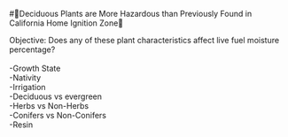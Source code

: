 #🌱Deciduous Plants are More Hazardous than Previously Found in California Home Ignition Zone🌱


Objective: Does any of these plant characteristics affect live fuel moisture percentage?  <br />
 <br />
-Growth State  <br />
-Nativity  <br />
-Irrigation  <br />
-Deciduous vs evergreen  <br />
-Herbs vs Non-Herbs  <br />
-Conifers vs Non-Conifers  <br />
-Resin  <br />

